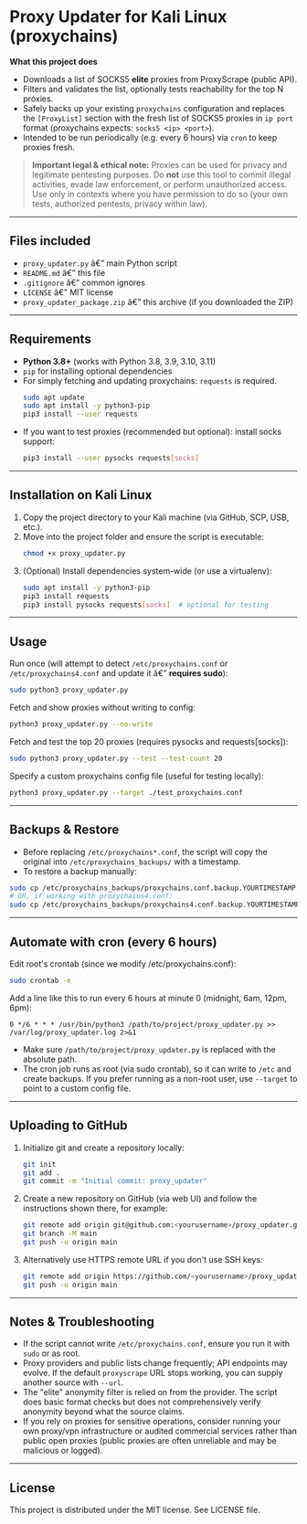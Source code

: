 # Proxy Updater for Kali Linux (proxychains)

**What this project does**
- Downloads a list of SOCKS5 **elite** proxies from ProxyScrape (public API).
- Filters and validates the list, optionally tests reachability for the top N proxies.
- Safely backs up your existing `proxychains` configuration and replaces the `[ProxyList]` section
  with the fresh list of SOCKS5 proxies in `ip port` format (proxychains expects: `socks5 <ip> <port>`).
- Intended to be run periodically (e.g. every 6 hours) via `cron` to keep proxies fresh.

> **Important legal & ethical note:** Proxies can be used for privacy and legitimate pentesting purposes.
> Do **not** use this tool to commit illegal activities, evade law enforcement, or perform unauthorized access.
> Use only in contexts where you have permission to do so (your own tests, authorized pentests, privacy within law).

---

## Files included
- `proxy_updater.py` â€” main Python script
- `README.md` â€” this file
- `.gitignore` â€” common ignores
- `LICENSE` â€” MIT license
- `proxy_updater_package.zip` â€” this archive (if you downloaded the ZIP)

---

## Requirements

- **Python 3.8+** (works with Python 3.8, 3.9, 3.10, 3.11)
- `pip` for installing optional dependencies
- For simply fetching and updating proxychains: `requests` is required.
  ```bash
  sudo apt update
  sudo apt install -y python3-pip
  pip3 install --user requests
  ```
- If you want to test proxies (recommended but optional): install socks support:
  ```bash
  pip3 install --user pysocks requests[socks]
  ```

---

## Installation on Kali Linux

1. Copy the project directory to your Kali machine (via GitHub, SCP, USB, etc.).
2. Move into the project folder and ensure the script is executable:
   ```bash
   chmod +x proxy_updater.py
   ```
3. (Optional) Install dependencies system-wide (or use a virtualenv):
   ```bash
   sudo apt install -y python3-pip
   pip3 install requests
   pip3 install pysocks requests[socks]  # optional for testing
   ```

---

## Usage

Run once (will attempt to detect `/etc/proxychains.conf` or `/etc/proxychains4.conf` and update it â€” **requires sudo**):
```bash
sudo python3 proxy_updater.py
```

Fetch and show proxies without writing to config:
```bash
python3 proxy_updater.py --no-write
```

Fetch and test the top 20 proxies (requires pysocks and requests[socks]):
```bash
sudo python3 proxy_updater.py --test --test-count 20
```

Specify a custom proxychains config file (useful for testing locally):
```bash
python3 proxy_updater.py --target ./test_proxychains.conf
```

---

## Backups & Restore

- Before replacing `/etc/proxychains*.conf`, the script will copy the original into `/etc/proxychains_backups/` with a timestamp.
- To restore a backup manually:
```bash
sudo cp /etc/proxychains_backups/proxychains.conf.backup.YOURTIMESTAMP /etc/proxychains.conf
# OR, if working with proxychains4.conf:
sudo cp /etc/proxychains_backups/proxychains4.conf.backup.YOURTIMESTAMP /etc/proxychains4.conf
```

---

## Automate with cron (every 6 hours)

Edit root's crontab (since we modify /etc/proxychains.conf):
```bash
sudo crontab -e
```
Add a line like this to run every 6 hours at minute 0 (midnight, 6am, 12pm, 6pm):
```
0 */6 * * * /usr/bin/python3 /path/to/project/proxy_updater.py >> /var/log/proxy_updater.log 2>&1
```

- Make sure `/path/to/project/proxy_updater.py` is replaced with the absolute path.
- The cron job runs as root (via sudo crontab), so it can write to `/etc` and create backups. If you prefer running as a non-root user, use `--target` to point to a custom config file.

---

## Uploading to GitHub

1. Initialize git and create a repository locally:
    ```bash
    git init
    git add .
    git commit -m "Initial commit: proxy_updater"
    ```
2. Create a new repository on GitHub (via web UI) and follow the instructions shown there, for example:
    ```bash
    git remote add origin git@github.com:<yourusername>/proxy_updater.git
    git branch -M main
    git push -u origin main
    ```
3. Alternatively use HTTPS remote URL if you don't use SSH keys:
    ```bash
    git remote add origin https://github.com/<yourusername>/proxy_updater.git
    git push -u origin main
    ```

---

## Notes & Troubleshooting

- If the script cannot write `/etc/proxychains.conf`, ensure you run it with `sudo` or as root.
- Proxy providers and public lists change frequently; API endpoints may evolve. If the default `proxyscrape` URL stops working, you can supply another source with `--url`.
- The "elite" anonymity filter is relied on from the provider. The script does basic format checks but does not comprehensively verify anonymity beyond what the source claims.
- If you rely on proxies for sensitive operations, consider running your own proxy/vpn infrastructure or audited commercial services rather than public open proxies (public proxies are often unreliable and may be malicious or logged).

---

## License
This project is distributed under the MIT license. See LICENSE file.
